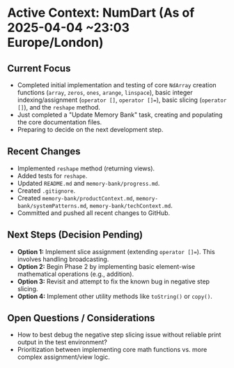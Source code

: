 # Active Context: NumDart (As of 2025-04-04 ~23:03 Europe/London)

## Current Focus

- Completed initial implementation and testing of core `NdArray` creation
  functions (`array`, `zeros`, `ones`, `arange`, `linspace`), basic integer
  indexing/assignment (`operator []`, `operator []=`), basic slicing
  (`operator []`), and the `reshape` method.
- Just completed a "Update Memory Bank" task, creating and populating the core
  documentation files.
- Preparing to decide on the next development step.

## Recent Changes

- Implemented `reshape` method (returning views).
- Added tests for `reshape`.
- Updated `README.md` and `memory-bank/progress.md`.
- Created `.gitignore`.
- Created `memory-bank/productContext.md`, `memory-bank/systemPatterns.md`,
  `memory-bank/techContext.md`.
- Committed and pushed all recent changes to GitHub.

## Next Steps (Decision Pending)

- **Option 1:** Implement slice assignment (extending `operator []=`). This
  involves handling broadcasting.
- **Option 2:** Begin Phase 2 by implementing basic element-wise mathematical
  operations (e.g., addition).
- **Option 3:** Revisit and attempt to fix the known bug in negative step
  slicing.
- **Option 4:** Implement other utility methods like `toString()` or `copy()`.

## Open Questions / Considerations

- How to best debug the negative step slicing issue without reliable print
  output in the test environment?
- Prioritization between implementing core math functions vs. more complex
  assignment/view logic.
